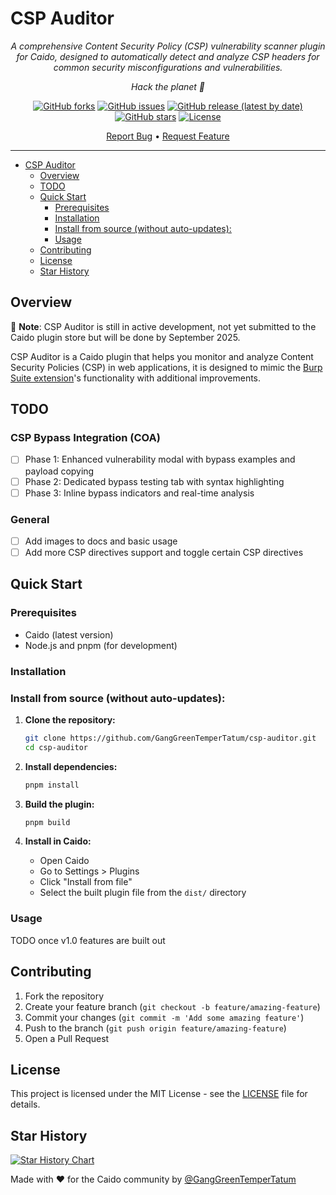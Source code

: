 # CSP Auditor

<div align="center">

_A comprehensive Content Security Policy (CSP) vulnerability scanner plugin for Caido, designed to automatically detect and analyze CSP headers for common security misconfigurations and vulnerabilities._

_Hack the planet 🤘_

[![GitHub forks](https://img.shields.io/github/forks/GangGreenTemperTatum/csp-auditor?style=social)](https://github.com/GangGreenTemperTatum/csp-auditor/network/members)
[![GitHub issues](https://img.shields.io/github/issues/GangGreenTemperTatum/csp-auditor)](https://github.com/GangGreenTemperTatum/csp-auditor/issues)
[![GitHub release (latest by date)](https://img.shields.io/github/v/release/GangGreenTemperTatum/csp-auditor)](https://github.com/GangGreenTemperTatum/csp-auditor/releases)
[![GitHub stars](https://img.shields.io/github/stars/GangGreenTemperTatum/csp-auditor?style=social)](https://github.com/GangGreenTemperTatum/csp-auditor/stargazers)
[![License](https://img.shields.io/github/license/GangGreenTemperTatum/csp-auditor?branch=main)](https://github.com/GangGreenTemperTatum/csp-auditor/blob/main/LICENSE)

[Report Bug](https://github.com/GangGreenTemperTatum/csp-auditor/issues) •
[Request Feature](https://github.com/GangGreenTemperTatum/csp-auditor/issues)

<!--![csp-auditor Panel](./public/images/csp-auditor-panel.png)-->
<!--*CSP Auditor*-->

<!--CSP Auditor is now available via the [Caido Plugin Library](https://caido.io/plugins)! 🥳 CSP Auditor was [submitted to the Caido Plugin Library](https://github.com/caido/store/pull/41) and is approved, it will be available for installation directly from the Caido plugin store page.-->

<!--![https://caido.io/plugins](./public/images/caido-plugin-store.png)-->

</div>

---

- [CSP Auditor](#csp-auditor)
  - [Overview](#overview)
  - [TODO](#todo)
  - [Quick Start](#quick-start)
    - [Prerequisites](#prerequisites)
    - [Installation](#installation)
    - [Install from source (without auto-updates):](#install-from-source-without-auto-updates)
    - [Usage](#usage)
  - [Contributing](#contributing)
  - [License](#license)
  - [Star History](#star-history)


## Overview

🚧 **Note**: CSP Auditor is still in active development, not yet submitted to the Caido plugin store but will be done by September 2025.

CSP Auditor is a Caido plugin that helps you monitor and analyze Content Security Policies (CSP) in web applications, it is designed to mimic the [Burp Suite extension](https://github.com/portswigger/csp-auditor)'s functionality with additional improvements.

<!-- Come [join](https://discord.com/invite/Xkafzujmuh) the **awesome** Caido discord channel and come speak to me about CSP Auditor in it's [dedicated channel](https://discord.com/channels/843915806748180492/1407063905511145653)! -->

## TODO

### CSP Bypass Integration (COA)
- [ ] Phase 1: Enhanced vulnerability modal with bypass examples and payload copying
- [ ] Phase 2: Dedicated bypass testing tab with syntax highlighting 
- [ ] Phase 3: Inline bypass indicators and real-time analysis

### General
- [ ] Add images to docs and basic usage
- [ ] Add more CSP directives support and toggle certain CSP directives

## Quick Start

### Prerequisites

- Caido (latest version)
- Node.js and pnpm (for development)

### Installation

<!--
### Method 1 - Install directly in Caido (recommended):

1. Open Caido, navigate to the `Plugins` sidebar page and then to the `Community Store` tab
2. Find `csp-auditor` and click `Install`
3. Done! 🎉

### Method 2 - Install from source (without auto-updates):
-->

### Install from source (without auto-updates):

1. **Clone the repository:**
   ```bash
   git clone https://github.com/GangGreenTemperTatum/csp-auditor.git
   cd csp-auditor
   ```

2. **Install dependencies:**
   ```bash
   pnpm install
   ```

3. **Build the plugin:**
   ```bash
   pnpm build
   ```

4. **Install in Caido:**
   - Open Caido
   - Go to Settings > Plugins
   - Click "Install from file"
   - Select the built plugin file from the `dist/` directory

### Usage

TODO once v1.0 features are built out

<!--![csp-auditor Notification](./public/images/csp-auditor-popup-alert-1.png)
*csp-auditor notification*-->

<!--![csp-auditor Notification](./public/images/csp-auditor-popup-alert-2.png)-->
<!--*csp-auditor notification*-->

## Contributing

1. Fork the repository
2. Create your feature branch (`git checkout -b feature/amazing-feature`)
3. Commit your changes (`git commit -m 'Add some amazing feature'`)
4. Push to the branch (`git push origin feature/amazing-feature`)
5. Open a Pull Request

## License

This project is licensed under the MIT License - see the [LICENSE](LICENSE) file for details.

## Star History

[![Star History Chart](https://api.star-history.com/svg?repos=GangGreenTemperTatum/csp-auditor&type=Date)](https://star-history.com/#GangGreenTemperTatum/csp-auditor&Date)

Made with ❤️ for the Caido community by [@GangGreenTemperTatum](https://github.com/GangGreenTemperTatum)